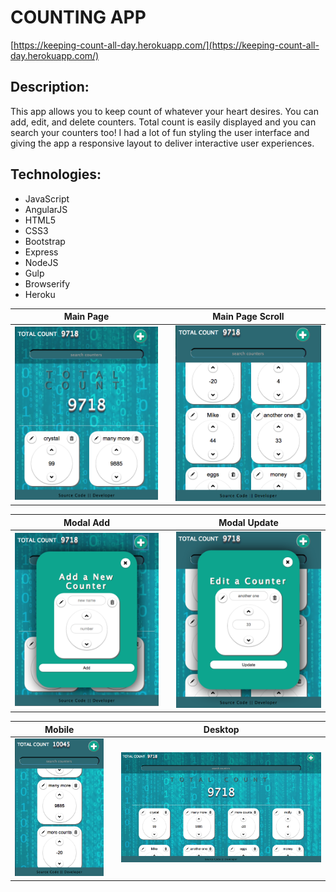 # COUNTING APP

[https://keeping-count-all-day.herokuapp.com/](https://keeping-count-all-day.herokuapp.com/) 

## Description:
This app allows you to keep count of whatever your heart desires. You can add, edit, and delete counters. Total count is easily displayed and you can search your counters too! I had a lot of fun styling the user interface and giving the app a responsive layout to deliver interactive user experiences. 

## Technologies:
- JavaScript
- AngularJS
- HTML5
- CSS3
- Bootstrap
- Express
- NodeJS
- Gulp
- Browserify 
- Heroku

**Main Page**                       |    |**Main Page Scroll**
:----------------------------------:|:--:|:----------------------------------:
![](/client/images/main.png)      |    | ![](/client/images/mainScroll.png)

**Modal Add**                       |    |**Modal Update**
:----------------------------------:|:--:|:----------------------------------:
![](/client/images/modalAdd.png)    |    | ![](/client/images/modalUpdate.png)

**Mobile**                          |    |  **Desktop**
:----------------------------------:|:--:|:----------------------------------:
![](/client/images/mobile.png)        |    | ![](/client/images/desktop.png)
